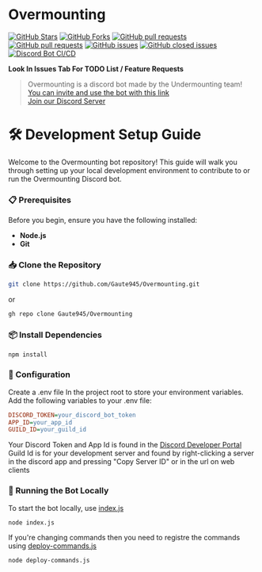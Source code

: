 # Overmounting
[![GitHub Stars](https://img.shields.io/github/stars/mrbobai/Overmounting?style=flat-square)](https://github.com/mrbobai/Overmounting/stargazers)
[![GitHub Forks](https://img.shields.io/github/forks/mrbobai/Overmounting?style=flat-square)](https://github.com/mrbobai/Overmounting/network/members)
[![GitHub pull requests](https://img.shields.io/github/issues-pr-closed/mrbobai/Overmounting?style=flat-square&color=green)](https://github.com/your-username/your-repository/pulls)
[![GitHub pull requests](https://img.shields.io/github/issues-pr/mrbobai/Overmounting?style=flat-square)](https://github.com/your-username/your-repository/pulls)
[![GitHub issues](https://img.shields.io/github/issues/mrbobai/Overmounting?style=flat-square)](https://github.com/your-username/your-repository/issues)
[![GitHub closed issues](https://img.shields.io/github/issues-closed/mrbobai/Overmounting?style=flat-square)](https://github.com/mrbobai/Overmounting/issues?q=is%3Aissue+is%3Aclosed)
[![Discord Bot CI/CD](https://github.com/mrbobai/Overmounting/actions/workflows/node.js.yml/badge.svg?branch=main)](https://github.com/mrbobai/Overmounting/actions/workflows/node.js.yml)

**Look In Issues Tab For TODO List / Feature Requests**

> Overmounting is a discord bot made by the Undermounting team!<br>
> [You can invite and use the bot with this link](https://discord.com/oauth2/authorize?client_id=1095385301834289312&permissions=2048&scope=bot%20applications.commands)   
> [Join our Discord Server](https://discord.gg/mc5JWZ9px3)

# 🛠️ Development Setup Guide
Welcome to the Overmounting bot repository! This guide will walk you through setting up your local development environment to contribute to or run the Overmounting Discord bot.

### 📋 Prerequisites
Before you begin, ensure you have the following installed:
- **Node.js**
- **Git**

### 📥 Clone the Repository
```bash
git clone https://github.com/Gaute945/Overmounting.git
```
or
```bash
gh repo clone Gaute945/Overmounting
```

### 📦 Install Dependencies
```bash
npm install
```

### 🔧 Configuration
Create a .env file In the project root to store your environment variables.   
Add the following variables to your .env file:
```ini
DISCORD_TOKEN=your_discord_bot_token
APP_ID=your_app_id
GUILD_ID=your_guild_id
```
Your Discord Token and App Id is found in the [Discord Developer Portal](https://discord.dev/)
Guild Id is for your development server and found by right-clicking a server in the discord app and pressing "Copy Server ID" or in the url on web clients

### 🚀 Running the Bot Locally

To start the bot locally, use [index.js](index.js)
```
node index.js
```
If you're changing commands then you need to registre the commands using [deploy-commands.js](deploy-commands.js)
```
node deploy-commands.js
```
